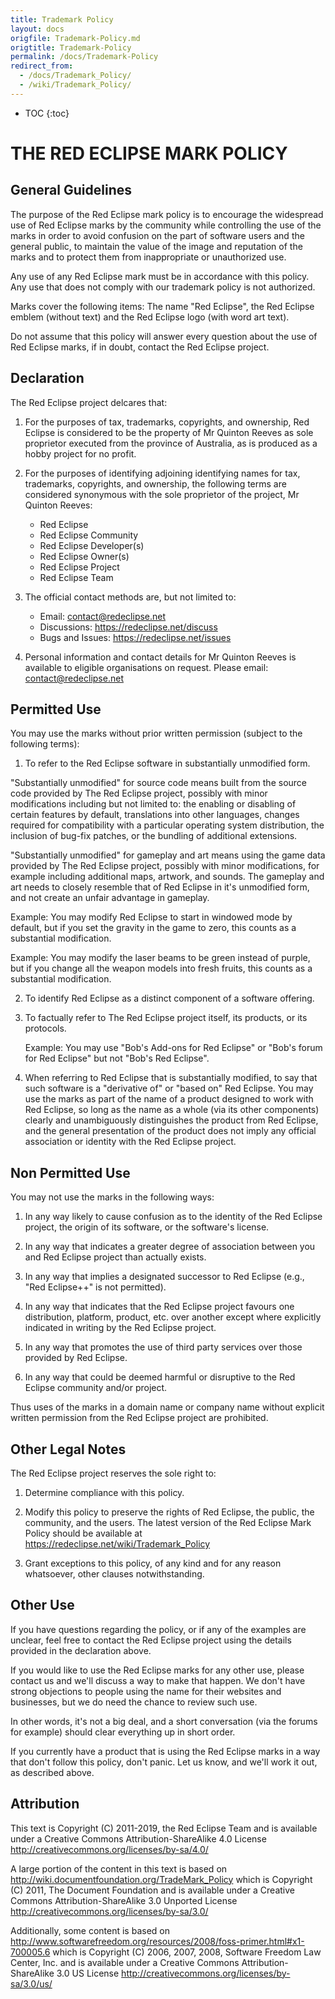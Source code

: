 ```yaml
---
title: Trademark Policy
layout: docs
origfile: Trademark-Policy.md
origtitle: Trademark-Policy
permalink: /docs/Trademark-Policy
redirect_from:
  - /docs/Trademark_Policy/
  - /wiki/Trademark_Policy/
---
```

* TOC
{:toc}
# THE RED ECLIPSE MARK POLICY

## General Guidelines

The purpose of the Red Eclipse mark policy is to encourage the widespread use of
Red Eclipse marks by the community while controlling the use of the marks in
order to avoid confusion on the part of software users and the general public,
to maintain the value of the image and reputation of the marks and to protect
them from inappropriate or unauthorized use.

Any use of any Red Eclipse mark must be in accordance with this policy. Any use
that does not comply with our trademark policy is not authorized.

Marks cover the following items: The name "Red Eclipse", the Red Eclipse emblem
(without text) and the Red Eclipse logo (with word art text).

Do not assume that this policy will answer every question about the use of Red
Eclipse marks, if in doubt, contact the Red Eclipse project.

## Declaration

The Red Eclipse project delcares that:

1. For the purposes of tax, trademarks, copyrights, and ownership, Red Eclipse
   is considered to be the property of Mr Quinton Reeves as sole proprietor
   executed from the province of Australia, as is produced as a hobby project
   for no profit.

2. For the purposes of identifying adjoining identifying names for tax,
   trademarks, copyrights, and ownership, the following terms are considered
   synonymous with the sole proprietor of the project, Mr Quinton Reeves:
   - Red Eclipse
   - Red Eclipse Community
   - Red Eclipse Developer(s)
   - Red Eclipse Owner(s)
   - Red Eclipse Project
   - Red Eclipse Team

3. The official contact methods are, but not limited to:
   - Email: contact@redeclipse.net
   - Discussions: https://redeclipse.net/discuss
   - Bugs and Issues: https://redeclipse.net/issues

4. Personal information and contact details for Mr Quinton Reeves is available
   to eligible organisations on request. Please email: contact@redeclipse.net


## Permitted Use

You may use the marks without prior written permission (subject to the following
terms):

1. To refer to the Red Eclipse software in substantially unmodified form.

  "Substantially unmodified" for source code means built from the source code
  provided by The Red Eclipse project, possibly with minor modifications
  including but not limited to: the enabling or disabling of certain features by
  default, translations into other languages, changes required for compatibility
  with a particular operating system distribution, the inclusion of bug-fix
  patches, or the bundling of additional extensions.

  "Substantially unmodified" for gameplay and art means using the game data
  provided by The Red Eclipse project, possibly with minor modifications, for
  example including additional maps, artwork, and sounds. The gameplay and art
  needs to closely resemble that of Red Eclipse in it's unmodified form, and not
  create an unfair advantage in gameplay.

  Example: You may modify Red Eclipse to start in windowed mode by default, but
           if you set the gravity in the game to zero, this counts as a
           substantial modification.

  Example: You may modify the laser beams to be green instead of purple, but if
           you change all the weapon models into fresh fruits, this counts as a
           substantial modification.

2. To identify Red Eclipse as a distinct component of a software offering.

3. To factually refer to The Red Eclipse project itself, its products, or its
   protocols.

   Example: You may use "Bob's Add-ons for Red Eclipse" or
            "Bob's forum for Red Eclipse" but not "Bob's Red Eclipse".

4. When referring to Red Eclipse that is substantially modified, to say
   that such software is a "derivative of" or "based on" Red Eclipse. You may
   use the marks as part of the name of a product designed to work with Red
   Eclipse, so long as the name as a whole (via its other components) clearly
   and unambiguously distinguishes the product from Red Eclipse, and the
   general presentation of the product does not imply any official association
   or identity with the Red Eclipse project.


## Non Permitted Use

You may not use the marks in the following ways:

1. In any way likely to cause confusion as to the identity of the Red Eclipse
   project, the origin of its software, or the software's license.

2. In any way that indicates a greater degree of association between you and
   Red Eclipse project than actually exists.

3. In any way that implies a designated successor to Red Eclipse
   (e.g., "Red Eclipse++" is not permitted).

4. In any way that indicates that the Red Eclipse project favours one
   distribution, platform, product, etc. over another except where explicitly
   indicated in writing by the Red Eclipse project.

5. In any way that promotes the use of third party services over those provided
   by Red Eclipse.

6. In any way that could be deemed harmful or disruptive to the Red Eclipse
   community and/or project.

Thus uses of the marks in a domain name or company name without explicit written
permission from the Red Eclipse project are prohibited.


## Other Legal Notes

The Red Eclipse project reserves the sole right to:

1. Determine compliance with this policy.

2. Modify this policy to preserve the rights of Red Eclipse, the public, the
   community, and the users.
   The latest version of the Red Eclipse Mark Policy should be available at
   <https://redeclipse.net/wiki/Trademark_Policy>

3. Grant exceptions to this policy, of any kind and for any reason whatsoever,
   other clauses notwithstanding.

## Other Use

If you have questions regarding the policy, or if any of the examples are
unclear, feel free to contact the Red Eclipse project using the details provided
in the declaration above.

If you would like to use the Red Eclipse marks for any other use, please contact
us and we'll discuss a way to make that happen. We don't have strong objections
to people using the name for their websites and businesses, but we do need the
chance to review such use.

In other words, it's not a big deal, and a short conversation (via the forums
for example) should clear everything up in short order.

If you currently have a product that is using the Red Eclipse marks in a way
that don't follow this policy, don't panic. Let us know, and we'll work it out,
as described above.


## Attribution

This text is Copyright (C) 2011-2019, the Red Eclipse Team
and is available under a Creative Commons Attribution-ShareAlike 4.0
License <http://creativecommons.org/licenses/by-sa/4.0/>

A large portion of the content in this text is based on
<http://wiki.documentfoundation.org/TradeMark_Policy>
which is Copyright (C) 2011, The Document Foundation
and is available under a Creative Commons Attribution-ShareAlike 3.0 Unported
License <http://creativecommons.org/licenses/by-sa/3.0/>

Additionally, some content is based on
<http://www.softwarefreedom.org/resources/2008/foss-primer.html#x1-700005.6>
which is Copyright (C) 2006, 2007, 2008, Software Freedom Law Center, Inc.
and is available under a Creative Commons Attribution-ShareAlike 3.0 US
License <http://creativecommons.org/licenses/by-sa/3.0/us/>
